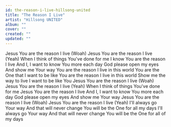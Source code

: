 ```yaml
---
id: the-reason-i-live-hillsong-united
title: "The Reason I Live"
artist: "Hillsong UNITED"
album: ""
cover: ""
created: ""
updated: ""
---
```


Jesus You are the reason I live (Woah)
Jesus You are the reason I live (Yeah)
When I think of things You've done for me
I know You are the reason I live
And I, I want to know You more each day
God please open my eyes
And show me Your way
You are the reason I live in this world
You are the One that I want to be like
You are the reason I live in this world
Show me the way to live
I want to be like You
Jesus You are the reason I live (Woah)
Jesus You are the reason I live (Yeah)
When I think of things You've done for me
Jesus You are the reason I live
And I, I want to know You more each day
God please open my eyes
And show me Your way
Jesus You are the reason I live (Woah)
Jesus You are the reason I live (Yeah)
I'll always go Your way
And that will never change
You will be the One for all my days
I'll always go Your way
And that will never change
You will be the One for all of my days